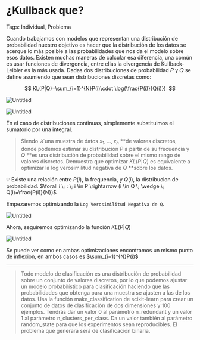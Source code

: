 # ¿Kullback que?

Tags: Individual, Problema

Cuando trabajamos con modelos que representan una distribución de probabilidad nuestro objetivo es hacer que la distribución de los datos se acerque lo más posible a las probabilidades que nos da el modelo sobre esos datos. Existen muchas maneras de calcular esa diferencia, una común es usar funciones de divergencia, entre ellas la divergencia de Kullback-Leibler es la más usada. Dadas dos distribuciones de probabilidad 𝑃 y 𝑄 se define asumiendo que sean distribuciones discretas como:

$$
KL(P|Q)=\sum_{i=1}^{N}P(i)\cdot \log(\frac{P(i)}{Q(i)}) 
$$

![Untitled](images/Intro.png)

![Untitled](images/Example.png)

En el caso de distribuciones continuas, simplemente substituimos el sumatorio por una integral.

> Siendo *𝑋* una muestra de datos $x_1, ..., x_n$ **de valores discretos, donde podemos estimar su distribución $P$ a partir de su frecuencia y $Q$ **es una distribución de probabilidad sobre el mismo rango de valores discretos. Demuestra que optimizar $KL(P|Q)$ es equivalente a optimizar la log verosimilitud negativa de $Q$ **sobre los datos.
> 

💡 Existe una relación entre $P(i)$, la frequencia, y $Q(i)$, la distribucion de probabilidad. 
$\forall i \; : \; i \in P \rightarrow (i \in Q \; \wedge \; Q(i)=\frac{P(i)}{N})$


Empezaremos optimizando la $\texttt{Log Verosimilitud Negativa de Q}.$

![Untitled](images/LogVerQi.png)

Ahora, seguiremos optimizando la función $KL(P|Q)$

![Untitled](images/OptKL.png)

Se puede ver como en ambas optimizaciones encontramos un mismo punto de inflexion, en ambos casos es $\sum_{i=1}^{N}P(i)$

---

> Todo modelo de clasificación es una distribución de probabilidad sobre un conjunto de valores
discretos, por lo que podemos ajustar un modelo probabilístico para clasificación haciendo que
las probabilidades que obtenga para una muestra se ajusten a las de los datos. Usa la función make_classification de scikit-learn para crear un conjunto de datos de clasificación de dos dimensiones y 100 ejemplos. Tendrás dar un valor 0 al parámetro n_redundant y un valor 1 al parámetro n_clusters_per_class. Da un valor también al parámetro random_state para que los experimentos sean reproducibles. El problema que generará será de clasificación binaria.
>
